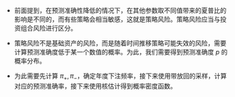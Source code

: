 - 前面提到，在预测准确性降低的情况下，在其他参数取不同值带来的夏普比的影响是不同的，而有些策略会相当敏感，这就是策略风险。策略风险应当与投资组合风险进行区分。

- 策略风险不是基础资产的风险，而是随着时间推移策略可能失效的风险，需要计算预测准确度低于某一个数值的概率。为此，我们需要得到预测准确度 $p$ 的概率分布。

- 为此需要先计算 $π_+,π_-$，确定年度下注频率，接下来使用带放回的采样，计算对应的预测准确率，接下来使用核估计得到概率密度函数。